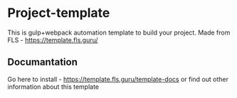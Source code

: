 # Project-template
This is gulp+webpack automation template to build your project. Made from FLS - https://template.fls.guru/

## Documantation
Go here to install - https://template.fls.guru/template-docs or find out other information about this template
